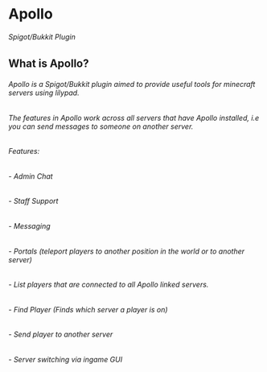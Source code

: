 # Apollo

###### Spigot/Bukkit Plugin

## What is Apollo?

###### Apollo is a Spigot/Bukkit plugin aimed to provide useful tools for minecraft servers using lilypad.

###### The features in Apollo work across all servers that have Apollo installed, i.e you can send messages to someone on another server.

###### Features:

###### - Admin Chat
###### - Staff Support
###### - Messaging
###### - Portals (teleport players to another position in the world or to another server)
###### - List players that are connected to all Apollo linked servers.
###### - Find Player (Finds which server a player is on)
###### - Send player to another server
###### - Server switching via ingame GUI

